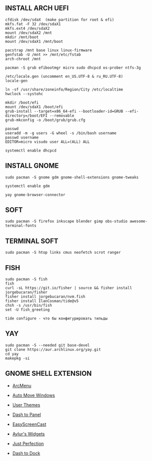## INSTALL ARCH UEFI
```
cfdisk /dev/sdaX  (make partition for root & efi)
mkfs.fat -F 32 /dev/sdaX1
mkfs.ext4 /dev/sdaX2
mount /dev/sdaX2 /mnt
mkdir /mnt/boot
mount /dev/sdaX1 /mnt/boot

pacstrap /mnt base linux linux-firmware
genfstab -U /mnt >> /mnt/etc/fstab
arch-chroot /mnt

pacman -S grub efibootmgr micro sudo dhcpcd os-prober ntfs-3g

/etc/locale.gen (uncomment en_US.UTF-8 & ru_RU.UTF-8)
locale-gen

ln -sf /usr/share/zoneinfo/Region/City /etc/localtime
hwclock --systohc

mkdir /boot/efi
mount /dev/sdaX1 /boot/efi
grub-install --target=x86_64-efi --bootloader-id=GRUB --efi-directory=/boot/EFI --removable
grub-mkconfig -o /boot/grub/grub.cfg

passwd
useradd -m -g users -G wheel -s /bin/bash username
passwd username
EDITOR=micro visudo user ALL=(ALL) ALL

systemctl enable dhcpcd
```

## INSTALL GNOME
```
sudo pacman -S gnome gdm gnome-shell-extensions gnome-tweaks

systemctl enable gdm

yay gnome-browser-connector
```

## SOFT
```
sudo pacman -S firefox inkscape blender gimp obs-studio awesome-terminal-fonts
```

## TERMINAL SOFT
```
sudo pacman -S htop links cmus neofetch scrot ranger
```

## FISH
```
sudo pacman -S fish
fish
curl -sL https://git.io/fisher | source && fisher install jorgebucaran/fisher
fisher install jorgebucaran/nvm.fish
fisher install IlanCosman/tide@v5
chsh -s /usr/bin/fish
set -U fish_greeting

tide configure - что бы конфигурировать тильды
```

## YAY
```
sudo pacman -S --needed git base-devel
git clone https://aur.archlinux.org/yay.git
cd yay
makepkg -si
```

## GNOME SHELL EXTENSION
- [ArcMenu](https://extensions.gnome.org/extension/3628/arcmenu/)
- [Auto Move Windows](https://extensions.gnome.org/extension/16/auto-move-windows/)
- [User Themes](https://extensions.gnome.org/extension/19/user-themes/)
- [Dash to Panel](https://extensions.gnome.org/extension/1160/dash-to-panel/)
- [EasyScreenCast](https://extensions.gnome.org/extension/690/easyscreencast/)
- [Aylur's Widgets](https://extensions.gnome.org/extension/5338/aylurs-widgets/)
- [Just Perfection](https://extensions.gnome.org/extension/3843/just-perfection/)

- [Dash to Dock](https://extensions.gnome.org/extension/307/dash-to-dock/)
